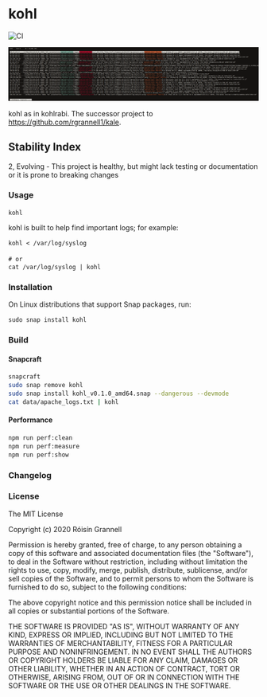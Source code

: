 
# kohl

![CI](https://github.com/rgrannell1/kohl/workflows/CI/badge.svg)

![Kohl Example](./example.png)

kohl as in kohlrabi. The successor project to https://github.com/rgrannell1/kale.

## Stability Index

2, Evolving - This project is healthy, but might lack testing or documentation or it is prone to breaking changes

### Usage

```
kohl
```

kohl is built to help find important logs; for example:

```
kohl < /var/log/syslog

# or
cat /var/log/syslog | kohl
```

### Installation

On Linux distributions that support Snap packages, run:

```
sudo snap install kohl
```

### Build

#### Snapcraft

```zsh
snapcraft
sudo snap remove kohl
sudo snap install kohl_v0.1.0_amd64.snap --dangerous --devmode
cat data/apache_logs.txt | kohl
```

#### Performance

```zsh
npm run perf:clean
npm run perf:measure
npm run perf:show
```

### Changelog

### License

The MIT License

Copyright (c) 2020 Róisín Grannell

Permission is hereby granted, free of charge, to any person obtaining a copy of this software and associated documentation files (the "Software"), to deal in the Software without restriction, including without limitation the rights to use, copy, modify, merge, publish, distribute, sublicense, and/or sell copies of the Software, and to permit persons to whom the Software is furnished to do so, subject to the following conditions:

The above copyright notice and this permission notice shall be included in all copies or substantial portions of the Software.

THE SOFTWARE IS PROVIDED "AS IS", WITHOUT WARRANTY OF ANY KIND, EXPRESS OR IMPLIED, INCLUDING BUT NOT LIMITED TO THE WARRANTIES OF MERCHANTABILITY, FITNESS FOR A PARTICULAR PURPOSE AND NONINFRINGEMENT. IN NO EVENT SHALL THE AUTHORS OR COPYRIGHT HOLDERS BE LIABLE FOR ANY CLAIM, DAMAGES OR OTHER LIABILITY, WHETHER IN AN ACTION OF CONTRACT, TORT OR OTHERWISE, ARISING FROM, OUT OF OR IN CONNECTION WITH THE SOFTWARE OR THE USE OR OTHER DEALINGS IN THE SOFTWARE.

